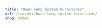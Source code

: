 ```yaml
---
title: "Hwan Sung System Furnitures"
url: /nairobi/hwan-sung-system-furnitures/
shop: Möbel
---
```


